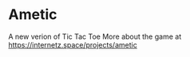 # Ametic
A new verion of Tic Tac Toe
More about the game at https://internetz.space/projects/ametic
